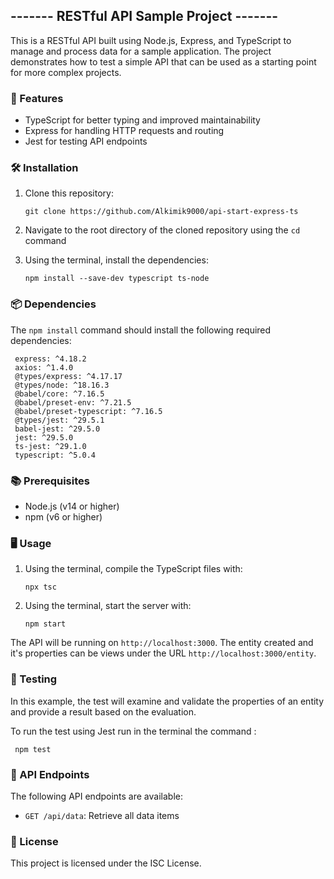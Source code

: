 ## ------- RESTful API Sample Project ------- ##

This is a RESTful API built using Node.js, Express, and TypeScript to manage and process data for a sample application. The project demonstrates how to test a simple API that can be used as a starting point for more complex projects.

### 🚀 Features ###

- TypeScript for better typing and improved maintainability
- Express for handling HTTP requests and routing
- Jest for testing API endpoints


### 🛠 Installation ###

1. Clone this repository:
     
     ```
     git clone https://github.com/Alkimik9000/api-start-express-ts
     ```
     
2. Navigate to the root directory of the cloned repository using the `cd` command

3. Using the terminal, install the dependencies:

    ```
    npm install --save-dev typescript ts-node
    ```
    
### 📦 Dependencies ###

The `npm install` command should install the following required dependencies:

     express: ^4.18.2
     axios: ^1.4.0
     @types/express: ^4.17.17
     @types/node: ^18.16.3
     @babel/core: ^7.16.5
     @babel/preset-env: ^7.21.5
     @babel/preset-typescript: ^7.16.5
     @types/jest: ^29.5.1
     babel-jest: ^29.5.0
     jest: ^29.5.0
     ts-jest: ^29.1.0
     typescript: ^5.0.4

### 📚 Prerequisites ###

- Node.js (v14 or higher)
- npm (v6 or higher)

### 🖥 Usage ###

1. Using the terminal, compile the TypeScript files with:

     
     ```
     npx tsc
     ```


2. Using the terminal, start the server with:

     ```
     npm start
     ```

The API will be running on `http://localhost:3000`.
The entity created and it's properties can be views under the URL `http://localhost:3000/entity`.

### 🧪 Testing ###

In this example, the test will examine and validate the properties of an entity and provide a result based on the evaluation.

To run the test using Jest run in the terminal the command :

     
     npm test
     

### 🔗 API Endpoints ###

The following API endpoints are available:

- `GET /api/data`: Retrieve all data items


### 📄 License ###

This project is licensed under the ISC License. 



